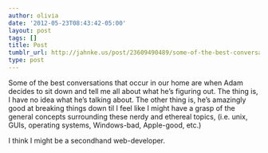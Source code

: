 ```yaml
---
author: olivia
date: '2012-05-23T08:43:42-05:00'
layout: post
tags: []
title: Post
tumblr_url: http://jahnke.us/post/23609490489/some-of-the-best-conversations-that-occur-in-our
type: post
---
```


Some of the best conversations that occur in our home are when Adam decides to sit down and tell me all about what he’s figuring out. The thing is, I have no idea what he’s talking about. The other thing is, he’s amazingly good at breaking things down til I feel like I might have a grasp of the general concepts surrounding these nerdy and ethereal topics, (i.e. unix, GUIs, operating systems, Windows-bad, Apple-good, etc.)

I think I might be a secondhand web-developer.
